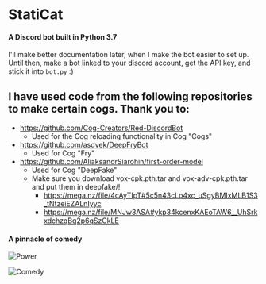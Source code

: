 # StatiCat
#### A Discord bot built in Python 3.7

I'll make better documentation later, when I make the bot easier to set up. Until then, make a bot linked to your discord account, get the API key, and stick it into `bot.py` :)

## I have used code from the following repositories to make certain cogs. Thank you to:
* https://github.com/Cog-Creators/Red-DiscordBot
    * Used for the Cog reloading functionality in Cog "Cogs"
* https://github.com/asdvek/DeepFryBot
    * Used for Cog "Fry"
* https://github.com/AliaksandrSiarohin/first-order-model
    * Used for Cog "DeepFake"
    * Make sure you download vox-cpk.pth.tar and vox-adv-cpk.pth.tar and put them in deepfake/!
        * https://mega.nz/file/4cAyTIpT#5c5n43cLo4xc_uSgyBMIxMLB1S3_tNtzeiEZALnIyyc
        * https://mega.nz/file/MNJw3ASA#ykp34kcenxKAEoTAW6__UhSrkxdchzqBq2p6qSzCkLE


#### A pinnacle of comedy
![Power]("_photos/TruePower.jpg")

![Comedy]("_photos/Comedy.png")